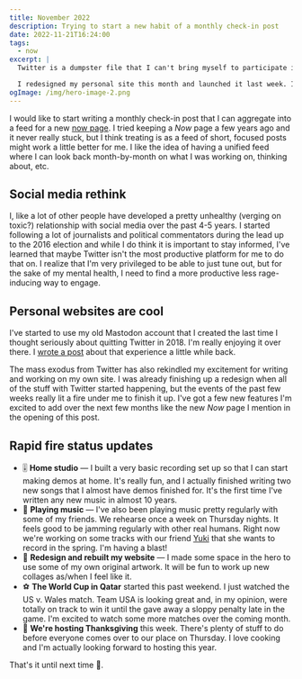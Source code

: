 ```yaml
---
title: November 2022
description: Trying to start a new habit of a monthly check-in post
date: 2022-11-21T16:24:00
tags:
  - now
excerpt: |
  Twitter is a dumpster file that I can't bring myself to participate in any longer. I've been using Mastodon regularly for a few weeks now and I'm liking it quite a bit. I've seen lots of other folks writing posts expressing similar feelings.

  I redesigned my personal site this month and launched it last week. I really happy with the updates and I'm currently working on this new _Now_ page feature. I'm feeling very motivated to write on my own site at the moment. I'm hopeful I can keep it up.
ogImage: /img/hero-image-2.png
---
```

I would like to start writing a monthly check-in post that I can aggregate into a feed for a new [now page](https://nownownow.com/about). I tried keeping a _Now_ page a few years ago and it never really stuck, but I think treating is as a feed of short, focused posts might work a little better for me. I like the idea of having a unified feed where I can look back month-by-month on what I was working on, thinking about, etc.

## Social media rethink

I, like a lot of other people have developed a pretty unhealthy (verging on toxic?) relationship with social media over the past 4-5 years. I started following a lot of journalists and political commentators during the lead up to the 2016 election and while I do think it is important to stay informed, I've learned that maybe Twitter isn't the most productive platform for me to do that on. I realize that I'm very privileged to be able to just tune out, but for the sake of my mental health, I need to find a more productive less rage-inducing way to engage.

## Personal websites are cool

I've started to use my old Mastodon account that I created the last time I thought seriously about quitting Twitter in 2018. I'm really enjoying it over there. I [wrote a post](/blog/the-web-feels-exciting-again/) about that experience a little while back.

The mass exodus from Twitter has also rekindled my excitement for writing and working on my own site. I was already finishing up a redesign when all of the stuff with Twitter started happening, but the events of the past few weeks really lit a fire under me to finish it up. I've got a few new features I'm excited to add over the next few months like the new *Now* page I mention in the opening of this post.

## Rapid fire status updates

- 🎚️ **Home studio** — I built a very basic recording set up so that I can start making demos at home. It's really fun, and I actually finished writing two new songs that I almost have demos finished for. It's the first time I've written any new music in almost 10 years.
- 🎸 **Playing music** — I've also been playing music pretty regularly with some of my friends. We rehearse once a week on Thursday nights. It feels good to be jamming regularly with other real humans. Right now we're working on some tracks with our friend [Yuki](https://yukikawana.bandcamp.com/) that she wants to record in the spring. I'm having a blast!
- 🎨 **Redesign and rebuilt my website** — I made some space in the hero to use some of my own original artwork. It will be fun to work up new collages as/when I feel like it.
- ⚽ **The World Cup in Qatar** started this past weekend. I just watched the US v. Wales match. Team USA is looking great and, in my opinion, were totally on track to win it until the gave away a sloppy penalty late in the game. I'm excited to watch some more matches over the coming month.
- 🦃 **We're hosting Thanksgiving** this week. There's plenty of stuff to do before everyone comes over to our place on Thursday. I love cooking and I'm actually looking forward to hosting this year.

That's it until next time 👋.